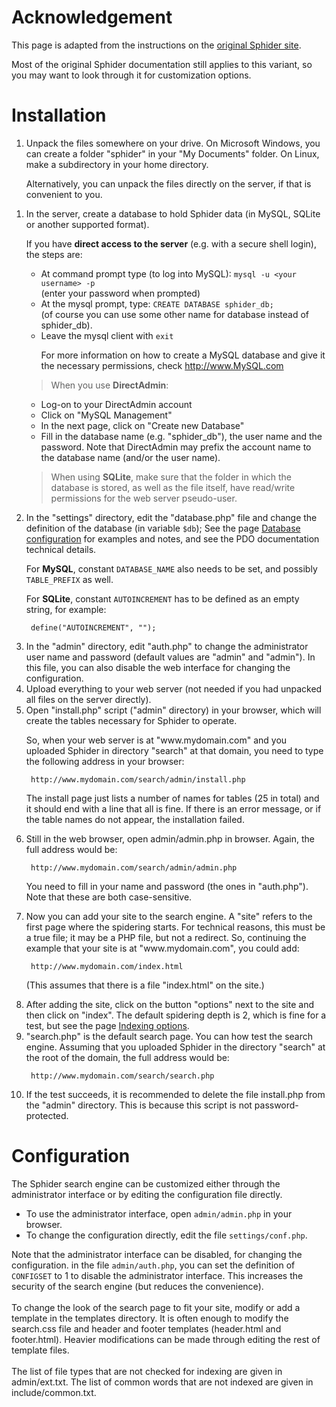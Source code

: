 # Acknowledgement #

This page is adapted from the instructions on the [original Sphider site](http://www.sphider.eu/docs.php).

Most of the original Sphider documentation still applies to this variant, so you may want to look through it for customization options.


# Installation #

  1. Unpack the files somewhere on your drive. On Microsoft Windows, you can create a folder "sphider" in your "My Documents" folder. On Linux, make a subdirectory in your home directory.<p>Alternatively, you can unpack the files directly on the server, if that is convenient to you.<br>
<ol><li>In the server, create a database to hold Sphider data (in MySQL, SQLite or another supported format).<p>If you have <b>direct access to the server</b> (e.g. with a secure shell login), the steps are:<br>
<ul><li>At command prompt type (to log into MySQL): <code>mysql -u &lt;your username&gt; -p</code><br>(enter your password when prompted)<br>
</li><li>At the mysql prompt, type: <code>CREATE DATABASE sphider_db;</code><br>(of course you can use some other name for database instead of sphider_db).<br>
</li><li>Leave the mysql client with <code>exit</code><p>For more information on how to create a MySQL database and give it the necessary permissions, check <a href='http://www.MySQL.com'>http://www.MySQL.com</a>
</li></ul><blockquote>When you use <b>DirectAdmin</b>:<br>
</blockquote><ul><li>Log-on to your DirectAdmin account<br>
</li><li>Click on "MySQL Management"<br>
</li><li>In the next page, click on "Create new Database"<br>
</li><li>Fill in the database name (e.g. "sphider_db"), the user name and the password. Note that DirectAdmin may prefix the account name to the database name (and/or the user name).<br>
</li></ul><blockquote>When using <b>SQLite</b>, make sure that the folder in which the database is stored, as well as the file itself, have read/write permissions for the web server pseudo-user.<br>
</blockquote></li><li>In the "settings" directory, edit the "database.php" file and change the definition of the database (in variable <code>$db</code>); See the page <a href='DatabaseSetup.md'>Database configuration</a> for examples and notes, and see the PDO documentation technical details.<p>For <b>MySQL</b>, constant <code>DATABASE_NAME</code> also needs to be set, and possibly <code>TABLE_PREFIX</code> as well.<p>For <b>SQLite</b>, constant <code>AUTOINCREMENT</code> has to be defined as an empty string, for example:<p><code> define("AUTOINCREMENT", ""); </code>
</li><li>In the "admin" directory, edit "auth.php" to change the administrator user name and password (default values are "admin" and "admin"). In this file, you can also disable the web interface for changing the configuration.<br>
</li><li>Upload everything to your web server (not needed if you had unpacked all files on the server directly).<br>
</li><li>Open "install.php" script ("admin" directory) in your browser, which will create the tables necessary for Sphider to operate.<p>So, when your web server is at "www.mydomain.com" and you uploaded Sphider in directory "search" at that domain, you need to type the following address in your browser:<p><code> http://www.mydomain.com/search/admin/install.php </code><p>The install page just lists a number of names for tables (25 in total) and it should end with a line that all is fine. If there is an error message, or if the table names do not appear, the installation failed.<br>
</li><li>Still in the web browser, open admin/admin.php in browser. Again, the full address would be:<p><code> http://www.mydomain.com/search/admin/admin.php </code><p>You need to fill in your name and password (the ones in "auth.php"). Note that these are both case-sensitive.<br>
</li><li>Now you can add your site to the search engine. A "site" refers to the first page where the spidering starts. For technical reasons, this must be a true file; it may be a PHP file, but not a redirect. So, continuing the example that your site is at "www.mydomain.com", you could add:<p><code> http://www.mydomain.com/index.html </code><p>(This assumes that there is a file "index.html" on the site.)<br>
</li><li>After adding the site, click on the button "options" next to the site and then click on "index". The default spidering depth is 2, which is fine for a test, but see the page <a href='IndexingOptions.md'>Indexing options</a>.<br>
</li><li>"search.php" is the default search page. You can how test the search engine. Assuming that you uploaded Sphider in the directory "search" at the root of the domain, the full address would be:<p><code> http://www.mydomain.com/search/search.php </code>
</li><li>If the test succeeds, it is recommended to delete the file install.php from the "admin" directory. This is because this script is not password-protected.</li></ol>


<h1>Configuration</h1>

The Sphider search engine can be customized either through the administrator interface or by editing the configuration file directly.<br>
<ul><li>To use the administrator interface, open <code>admin/admin.php</code> in your browser.<br>
</li><li>To change the configuration directly, edit the file <code>settings/conf.php</code>.</li></ul>

Note that the administrator interface can be disabled, for changing the configuration. in the file <code>admin/auth.php</code>, you can set the definition of <code>CONFIGSET</code> to 1 to disable the administrator interface. This increases the security of the search engine (but reduces the convenience).<br>
<br>
To change the look of the search page to fit your site, modify or add a template in the templates directory. It is often enough to modify the search.css file and header and footer templates (header.html and footer.html). Heavier modifications can be made through editing the rest of template files.<br>
<br>
The list of file types that are not checked for indexing are given in<br>
admin/ext.txt. The list of common words that are not indexed are given in include/common.txt.